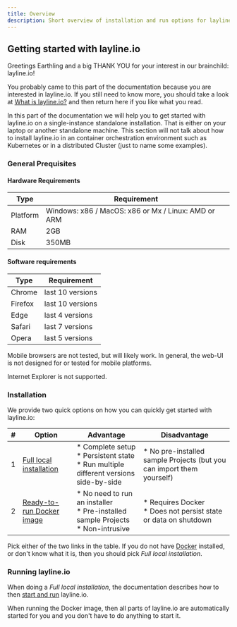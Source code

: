 ```yaml
---
title: Overview
description: Short overview of installation and run options for layline.io.
---
```


## Getting started with layline.io

Greetings Earthling and a big THANK YOU for your interest in our brainchild: layline.io!

You probably came to this part of the documentation because you are interested in layline.io. If you still need to know more, you should take a look
at [What is layline.io?](https://doc.layline.io/docs/concept/introduction) and then return here if you like what you read.

In this part of the documentation we will help you to get started with layline.io on a single-instance standalone installation. That is either on your laptop or another standalone machine. This
section will not talk about how to install layline.io in an container orchestration environment such as Kubernetes or in a distributed Cluster (just to name some examples).

### General Prequisites

#### Hardware Requirements

| Type     | Requirement                                         |
|----------|-----------------------------------------------------|
| Platform | Windows: x86 / MacOS: x86 or Mx / Linux: AMD or ARM |
| RAM      | 2GB                                                 |
| Disk     | 350MB                                               |

#### Software requirements

| Type    | Requirement      |
|---------|------------------|
| Chrome  | last 10 versions |
| Firefox | last 10 versions |
| Edge    | last 4 versions  |
| Safari  | last 7 versions  |
| Opera   | last 5  versions |

Mobile browsers are not tested, but will likely work. In general, the web-UI is not designed for or tested for mobile platforms.

Internet Explorer is not supported.

### Installation

We provide two quick options on how you can quickly get started with layline.io:

| # | Option                                                     | Advantage                                                                                    | Disadvantage                                                          |
|---|------------------------------------------------------------|----------------------------------------------------------------------------------------------|-----------------------------------------------------------------------|
| 1 | [Full local installation](install-local)    | * Complete setup<br />* Persistent state<br />* Run multiple different versions side-by-side | * No pre-installed sample Projects (but you can import them yourself) |
| 2 | [Ready-to-run Docker image](install-docker) | * No need to run an installer<br />* Pre-installed sample Projects<br />* Non-intrusive      | * Requires Docker<br />* Does not persist state or data on shutdown   |

Pick either of the two links in the table. If you do not have [Docker](https://docs.docker.com/get-docker/) installed, or don't know what it is, then you should pick *Full local installation*.

### Running layline.io

When doing a *Full local installation*, the documentation describes how to then [start and run](install-local#starting-everything) layline.io.

When running the Docker image, then all parts of layline.io are automatically started for you and you don't have to do anything to start it.

